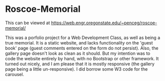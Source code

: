 # Roscoe-Memorial

This can be viewed at https://web.engr.oregonstate.edu/~penceg/roscoe-memorial/

This was a porfolio project for a Web Development Class, as well as being a true memorial.  It is a static website, and lacks functionality on the 'guest book' page (guest comments entered on the form do not persist). Also, the gallery page doesn't look as clean as it should.  But my intention was to code the website entirely by hand, with no Bootstrap or other framework.  It turned out nicely, and I am please that it is mostly responsive (the gallery page being a little un-responsive). I did borrow some W3 code for the carousel.
